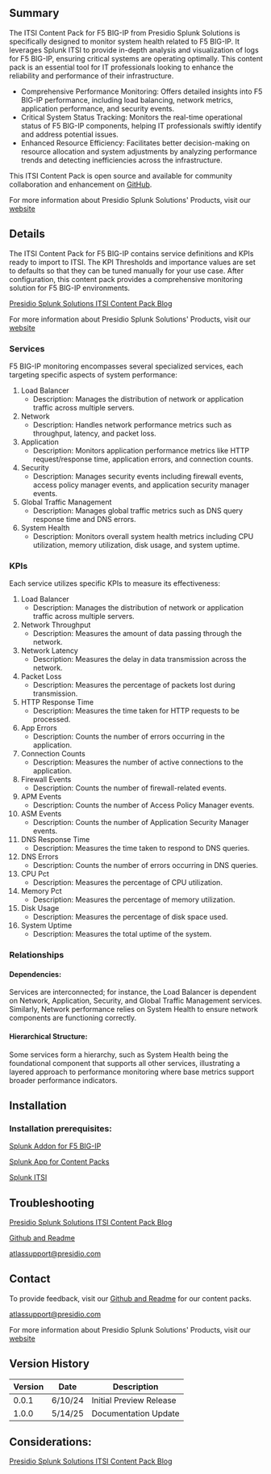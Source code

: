 ## Summary
The ITSI Content Pack for F5 BIG-IP from Presidio Splunk Solutions is specifically designed to monitor system health related to F5 BIG-IP. It leverages Splunk ITSI to provide in-depth analysis and visualization of logs for F5 BIG-IP, ensuring critical systems are operating optimally. This content pack is an essential tool for IT professionals looking to enhance the reliability and performance of their infrastructure.

* Comprehensive Performance Monitoring: Offers detailed insights into F5 BIG-IP performance, including load balancing, network metrics, application performance, and security events.
* Critical System Status Tracking: Monitors the real-time operational status of F5 BIG-IP components, helping IT professionals swiftly identify and address potential issues.
* Enhanced Resource Efficiency: Facilitates better decision-making on resource allocation and system adjustments by analyzing performance trends and detecting inefficiencies across the infrastructure.

This ITSI Content Pack is open source and available for community collaboration and enhancement on [GitHub](https://www.github.com/kinneygroup).

For more information about Presidio Splunk Solutions' Products, visit our [website](https://atlas.presidio.com)

## Details
The ITSI Content Pack for F5 BIG-IP contains service definitions and KPIs ready to import to ITSI. The KPI Thresholds and importance values are set to defaults so that they can be tuned manually for your use case. After configuration, this content pack provides a comprehensive monitoring solution for F5 BIG-IP environments.

[Presidio Splunk Solutions ITSI Content Pack Blog](https://kinneygroup.com/blog/installing-itsi-content-packs/)

For more information about Presidio Splunk Solutions' Products, visit our [website](https://atlas.presidio.com)

### Services
F5 BIG-IP monitoring encompasses several specialized services, each targeting specific aspects of system performance:

1. Load Balancer
    * Description: Manages the distribution of network or application traffic across multiple servers.
2. Network
    * Description: Handles network performance metrics such as throughput, latency, and packet loss.
3. Application
    * Description: Monitors application performance metrics like HTTP request/response time, application errors, and connection counts.
4. Security
    * Description: Manages security events including firewall events, access policy manager events, and application security manager events.
5. Global Traffic Management
    * Description: Manages global traffic metrics such as DNS query response time and DNS errors.
6. System Health
    * Description: Monitors overall system health metrics including CPU utilization, memory utilization, disk usage, and system uptime.

### KPIs
Each service utilizes specific KPIs to measure its effectiveness:

1. Load Balancer
    * Description: Manages the distribution of network or application traffic across multiple servers.
2. Network Throughput
    * Description: Measures the amount of data passing through the network.
3. Network Latency
    * Description: Measures the delay in data transmission across the network.
4. Packet Loss
    * Description: Measures the percentage of packets lost during transmission.
5. HTTP Response Time
    * Description: Measures the time taken for HTTP requests to be processed.
6. App Errors
    * Description: Counts the number of errors occurring in the application.
7. Connection Counts
    * Description: Measures the number of active connections to the application.
8. Firewall Events
    * Description: Counts the number of firewall-related events.
9. APM Events
    * Description: Counts the number of Access Policy Manager events.
10. ASM Events
    * Description: Counts the number of Application Security Manager events.
11. DNS Response Time
    * Description: Measures the time taken to respond to DNS queries.
12. DNS Errors
    * Description: Counts the number of errors occurring in DNS queries.
13. CPU Pct
    * Description: Measures the percentage of CPU utilization.
14. Memory Pct
    * Description: Measures the percentage of memory utilization.
15. Disk Usage
    * Description: Measures the percentage of disk space used.
16. System Uptime
    * Description: Measures the total uptime of the system.

### Relationships
#### Dependencies:
Services are interconnected; for instance, the Load Balancer is dependent on Network, Application, Security, and Global Traffic Management services. Similarly, Network performance relies on System Health to ensure network components are functioning correctly.

#### Hierarchical Structure:
Some services form a hierarchy, such as System Health being the foundational component that supports all other services, illustrating a layered approach to performance monitoring where base metrics support broader performance indicators.

## Installation

### Installation prerequisites:

[Splunk Addon for F5 BIG-IP](https://splunkbase.splunk.com)

[Splunk App for Content Packs](https://splunkbase.splunk.com/app/5391)

[Splunk ITSI](https://www.splunk.com/en_us/products/it-service-intelligence.html)

## Troubleshooting

[Presidio Splunk Solutions ITSI Content Pack Blog](https://kinneygroup.com/blog/installing-itsi-content-packs/)

[Github and Readme](https://www.github.com/kinneygroup)

atlassupport@presidio.com

## Contact

To provide feedback, visit our [Github and Readme](https://www.github.com/kinneygroup) for our content packs.

atlassupport@presidio.com

For more information about Presidio Splunk Solutions' Products, visit our [website](https://atlas.presidio.com)

## Version History

| Version | Date  | Description                |
|---------|-------|----------------------------|
| 0.0.1   | 6/10/24 | Initial Preview Release    |
| 1.0.0   | 5/14/25 | Documentation Update |

## Considerations:

[Presidio Splunk Solutions ITSI Content Pack Blog](https://kinneygroup.com/blog/installing-itsi-content-packs/)